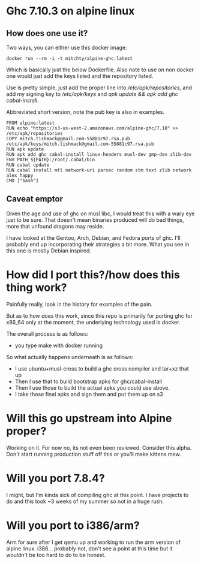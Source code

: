 # Ghc 7.10.3 on alpine linux

## How does one use it?

Two ways, you can either use this docker image:

```
docker run --rm -i -t mitchty/alpine-ghc:latest
```

Which is basically just the below Dockerfile. Also note to use on non docker one would just add the keys listed and the repository listed.

Use is pretty simple, just add the proper line into */etc/apk/repositories*, and add my signing key to */etc/apk/keys* and *apk update && apk add ghc cabal-install*.

Abbreviated short version, note the pub key is also in examples.

```
FROM alpine:latest
RUN echo "https://s3-us-west-2.amazonaws.com/alpine-ghc/7.10" >> /etc/apk/repositories
COPY mitch.tishmack@gmail.com-55881c97.rsa.pub /etc/apk/keys/mitch.tishmack@gmail.com-55881c97.rsa.pub
RUN apk update
RUN apk add ghc cabal-install linux-headers musl-dev gmp-dev zlib-dev
ENV PATH ${PATH}:/root/.cabal/bin
RUN cabal update
RUN cabal install mtl network-uri parsec random stm text zlib network alex happy
CMD ["bash"]
```

## Caveat emptor

Given the age and use of ghc on musl libc, I would treat this with a wary eye just to be sure. That doesn't mean binaries produced will do bad things, more that unfound dragons may reside.

I have looked at the Gentoo, Arch, Debian, and Fedora ports of ghc. I'll probably end up incorporating their strategies a bit more. What you see in this one is mostly Debian inspired.

# How did I port this?/how does this thing work?

Painfully really, look in the history for examples of the pain.

But as to how does this work, since this repo is primarily for porting ghc for x86_64 only at the moment, the underlying technology used is docker.

The overall process is as follows:
- you type make with docker running

So what actually happens underneath is as follows:
- I use ubuntu+musl-cross to build a ghc cross compiler and tar+xz that up
- Then I use that to build bootstrap apks for ghc/cabal-install
- Then I use those to build the actual apks you could use above.
- I take those final apks and sign them and put them up on s3

# Will this go upstream into Alpine proper?

Working on it. For now no, its not even been reviewed. Consider this alpha. Don't start running production stuff off this or you'll make kittens mew.

# Will you port 7.8.4?

I might, but I'm kinda sick of compiling ghc at this point. I have projects to do and this took ~3 weeks of my summer so not in a huge rush.

# Will you port to i386/arm?

Arm for sure after I get qemu up and working to run the arm version of alpine linux. i386... probably not, don't see a point at this time but it wouldn't be too hard to do to be honest.

